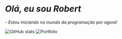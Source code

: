 # _Olá, eu sou Robert_
 _- Estou iniciando no mundo da programação por agora!_
 
 

![GitHub stats](https://github-readme-stats.vercel.app/api?username=robertsmaio&show_icons=true&theme=radical)
![Portfolio](https://beacons.ai/robertsmaio)
